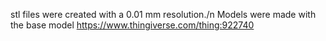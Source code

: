 stl files were created with a 0.01 mm resolution./n
Models were made with the base model https://www.thingiverse.com/thing:922740
